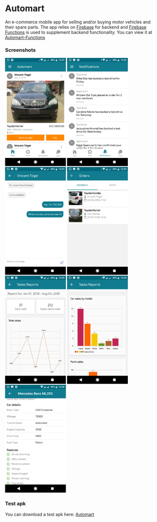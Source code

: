 # Automart

An e-commerce mobile app for selling and/or buying motor vehicles and their spare parts. The app relies on [Firebase](https://firebase.google.com) for backend 
and [Firebase Functions](https://firebase.google.com/docs/functions) is used to supplement backend functionality. You can view it at [Automart-Functions](https://github.com/tirgei/Automart-Functions)

### Screenshots
<img src="screenshots/one.png" width="200">    <img src="screenshots/two.png" width="200">
<img src="screenshots/three.png" width="200">  <img src="screenshots/four.png" width="200">
<img src="screenshots/five.png" width="200">   <img src="screenshots/six.png" width="200">
<img src="screenshots/seven.png" width="200">

### Test apk
You can download a test apk here: [Automart](https://drive.google.com/open?id=1eSmVOn3qo18REjPYh6WEmWXFZgA0VIDf)
